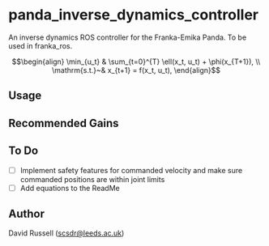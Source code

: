 # panda_inverse_dynamics_controller
An inverse dynamics ROS controller for the Franka-Emika Panda. To be used in franka_ros.

```math
\begin{align}
\min_{u_t} & \sum_{t=0}^{T} \ell(x_t, u_t) + \phi(x_{T+1}), \\
\mathrm{s.t.}~& x_{t+1} = f(x_t, u_t),
\end{align}
```
## Usage

## Recommended Gains

##

## To Do
- [ ] Implement safety features for commanded velocity and make sure commanded positions are within joint limits
- [ ] Add equations to the ReadMe

## Author
David Russell (scsdr@leeds.ac.uk)
